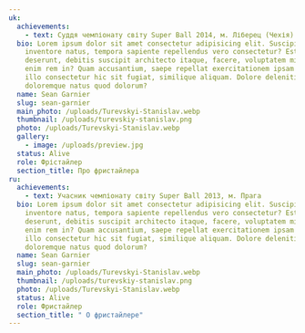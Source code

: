 ```yaml
---
uk:
  achievements:
    - text: Суддя чемпіонату світу Super Ball 2014, м. Ліберец (Чехія)
  bio: Lorem ipsum dolor sit amet consectetur adipisicing elit. Suscipit a
    inventore natus, tempora sapiente repellendus vero consectetur? Est
    deserunt, debitis suscipit architecto itaque, facere, voluptatem minima fuga
    enim rem in? Quam accusantium, saepe repellat exercitationem ipsam dolor
    illo consectetur hic sit fugiat, similique aliquam. Dolore deleniti
    doloremque natus quod dolorum?
  name: Sean Garnier
  slug: sean-garnier
  main_photo: /uploads/Turevskyi-Stanislav.webp
  thumbnail: /uploads/turevskiy-stanislav.png
  photo: /uploads/Turevskyi-Stanislav.webp
  gallery:
    - image: /uploads/preview.jpg
  status: Alive
  role: Фрістайлер
  section_title: Про фристайлера
ru:
  achievements:
    - text: Учасник чемпіонату світу Super Ball 2013, м. Прага
  bio: Lorem ipsum dolor sit amet consectetur adipisicing elit. Suscipit a
    inventore natus, tempora sapiente repellendus vero consectetur? Est
    deserunt, debitis suscipit architecto itaque, facere, voluptatem minima fuga
    enim rem in? Quam accusantium, saepe repellat exercitationem ipsam dolor
    illo consectetur hic sit fugiat, similique aliquam. Dolore deleniti
    doloremque natus quod dolorum?
  name: Sean Garnier
  slug: sean-garnier
  main_photo: /uploads/Turevskyi-Stanislav.webp
  thumbnail: /uploads/turevskiy-stanislav.png
  photo: /uploads/Turevskyi-Stanislav.webp
  status: Alive
  role: Фристайлер
  section_title: " О фристайлере"
---
```

